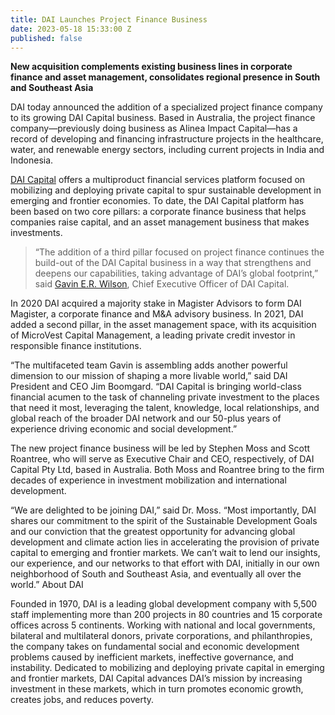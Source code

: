 ```yaml
---
title: DAI Launches Project Finance Business
date: 2023-05-18 15:33:00 Z
published: false
---
```


**New acquisition complements existing business lines in corporate finance and asset management, consolidates regional presence in South and Southeast Asia**

DAI today announced the addition of a specialized project finance company to its growing DAI Capital business. Based in Australia, the project finance company—previously doing business as Alinea Impact Capital—has a record of developing and financing infrastructure projects in the healthcare, water, and renewable energy sectors, including current projects in India and Indonesia.

[DAI Capital](/our-work/solutions/dai-capital) offers a multiproduct financial services platform focused on mobilizing and deploying private capital to spur sustainable development in emerging and frontier economies. To date, the DAI Capital platform has been based on two core pillars: a corporate finance business that helps companies raise capital, and an asset management business that makes investments. 

> “The addition of a third pillar focused on project finance continues the build-out of the DAI Capital business in a way that strengthens and deepens our capabilities, taking advantage of DAI’s global footprint,” said [Gavin E.R. Wilson](/who-we-are/leadership/gavin-wilson), Chief Executive Officer of DAI Capital. 

In 2020 DAI acquired a majority stake in Magister Advisors to form DAI Magister, a corporate finance and M&A advisory business. In 2021, DAI added a second pillar, in the asset management space, with its acquisition of MicroVest Capital Management, a leading private credit investor in responsible finance institutions.

“The multifaceted team Gavin is assembling adds another powerful dimension to our mission of shaping a more livable world,” said DAI President and CEO Jim Boomgard. “DAI Capital is bringing world-class financial acumen to the task of channeling private investment to the places that need it most, leveraging the talent, knowledge, local relationships, and global reach of the broader DAI network and our 50-plus years of experience driving economic and social development.”

The new project finance business will be led by Stephen Moss and Scott Roantree, who will serve as Executive Chair and CEO, respectively, of DAI Capital Pty Ltd, based in Australia. Both Moss and Roantree bring to the firm decades of experience in investment mobilization and international development. 

“We are delighted to be joining DAI,” said Dr. Moss. “Most importantly, DAI shares our commitment to the spirit of the Sustainable Development Goals and our conviction that the greatest opportunity for advancing global development and climate action lies in accelerating the provision of private capital to emerging and frontier markets. We can’t wait to lend our insights, our experience, and our networks to that effort with DAI, initially in our own neighborhood of South and Southeast Asia, and eventually all over the world.” 
About DAI

Founded in 1970, DAI is a leading global development company with 5,500 staff implementing more than 200 projects in 80 countries and 15 corporate offices across 5 continents. Working with national and local governments, bilateral and multilateral donors, private corporations, and philanthropies, the company takes on fundamental social and economic development problems caused by inefficient markets, ineffective governance, and instability. Dedicated to mobilizing and deploying private capital in emerging and frontier markets, DAI Capital advances DAI’s mission by increasing investment in these markets, which in turn promotes economic growth, creates jobs, and reduces poverty.
